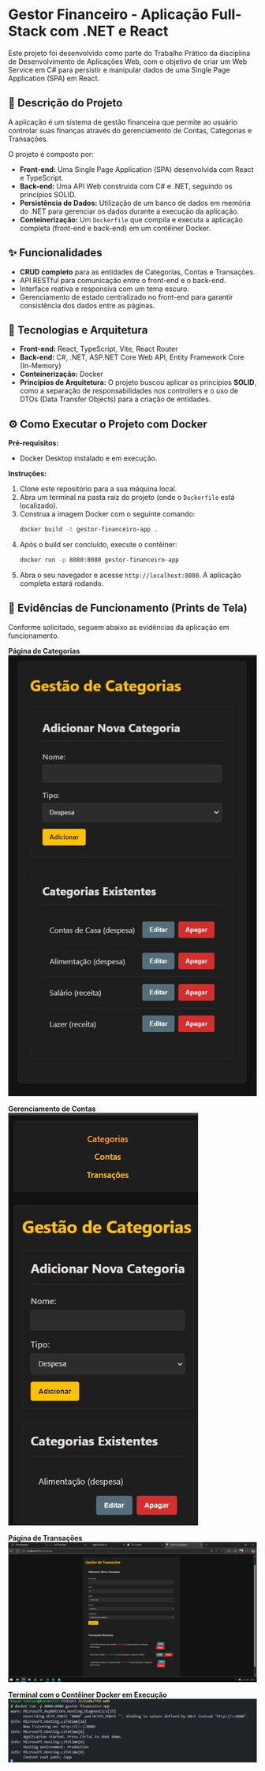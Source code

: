 # Gestor Financeiro - Aplicação Full-Stack com .NET e React

Este projeto foi desenvolvido como parte do Trabalho Prático da disciplina de Desenvolvimento de Aplicações Web, com o objetivo de criar um Web Service em C# para persistir e manipular dados de uma Single Page Application (SPA) em React.

## 📝 Descrição do Projeto

A aplicação é um sistema de gestão financeira que permite ao usuário controlar suas finanças através do gerenciamento de Contas, Categorias e Transações.

O projeto é composto por:
* **Front-end:** Uma Single Page Application (SPA) desenvolvida com React e TypeScript.
* **Back-end:** Uma API Web construída com C# e .NET, seguindo os princípios SOLID.
* **Persistência de Dados:** Utilização de um banco de dados em memória do .NET para gerenciar os dados durante a execução da aplicação. 
* **Conteinerização:** Um `Dockerfile` que compila e executa a aplicação completa (front-end e back-end) em um contêiner Docker.

## ✨ Funcionalidades

* **CRUD completo** para as entidades de Categorias, Contas e Transações.
* API RESTful para comunicação entre o front-end e o back-end.
* Interface reativa e responsiva com um tema escuro.
* Gerenciamento de estado centralizado no front-end para garantir consistência dos dados entre as páginas.

## 🚀 Tecnologias e Arquitetura

* **Front-end:** React, TypeScript, Vite, React Router
* **Back-end:** C#, .NET, ASP.NET Core Web API, Entity Framework Core (In-Memory)
* **Conteinerização:** Docker
* **Princípios de Arquitetura:** O projeto buscou aplicar os princípios **SOLID**, como a separação de responsabilidades nos controllers e o uso de DTOs (Data Transfer Objects) para a criação de entidades.

## ⚙️ Como Executar o Projeto com Docker

**Pré-requisitos:**
* Docker Desktop instalado e em execução.

**Instruções:**

1.  Clone este repositório para a sua máquina local.
2.  Abra um terminal na pasta raiz do projeto (onde o `Dockerfile` está localizado).
3.  Construa a imagem Docker com o seguinte comando:
    ```bash
    docker build -t gestor-financeiro-app .
    ```
4.  Após o build ser concluído, execute o contêiner:
    ```bash
    docker run -p 8080:8080 gestor-financeiro-app
    ```
5.  Abra o seu navegador e acesse `http://localhost:8080`. A aplicação completa estará rodando.

## 📸 Evidências de Funcionamento (Prints de Tela)

Conforme solicitado, seguem abaixo as evidências da aplicação em funcionamento. 

**Página de Categorias**
![Página de Transações](./screenshots/app-categorias.png)

**Gerenciamento de Contas**
![Página de Contas](./screenshots/app-contas.png)

**Página de Transações**
![Página de Transações](./screenshots/app-transacoes.png)

**Terminal com o Contêiner Docker em Execução**
![Docker Run](./screenshots/docker-run.png)
